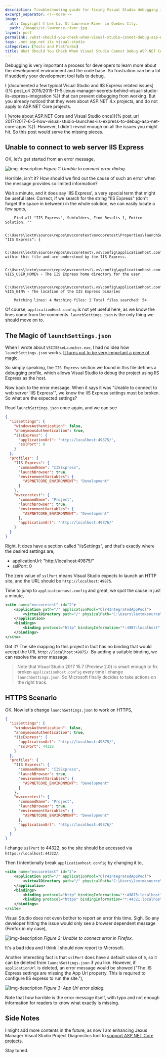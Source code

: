 ```yaml
---
description: Troubleshooting guide for fixing Visual Studio debugging issues with ASP.NET Core projects, focusing on launchSettings.json configuration and applicationHost.config binding errors.
excerpt_separator: <!--more-->
image:
  alt: Copyright © Lex Li. St Lawrence River in Quebec City.
  path: /images/st-lawrence-river.jpg
layout: post
permalink: /what-should-you-check-when-visual-studio-cannot-debug-asp-net-core-projects-4b5db8c5e129
tags: .net asp.net iis visual-studio
categories: [Tools and Platforms]
title: What Should You Check When Visual Studio Cannot Debug ASP.NET Core Projects
---
```

Debugging is very important a process for developers to learn more about the development environment and the code base. So frustration can be a lot if suddenly your development tool fails to debug.

I [documented a few typical Visual Studio and IIS Express related issues]({% post_url 2015/2015-11-5-jexus-manager-secrets-behind-visual-studio-iis-express-integration %}) that can prevent debugging from working. But you already noticed that they were about ASP.NET 4.x projects, and do not apply to ASP.NET Core projects.

I [wrote about ASP.NET Core and Visual Studio once]({% post_url 2017/2017-6-5-how-visual-studio-launches-iis-express-to-debug-asp-net-core-apps %}). However, I didn't reveal enough on all the issues you might hit. So this post would serve the missing pieces.

<!--more-->

## Unable to connect to web server IIS Express

OK, let's get started from an error message,

![img-description](/images/unable-to-connect.png)
_Figure 1: Unable to connect error dialog._

Horrible, isn't it? How should we find out the cause of such an error when the message provides so limited information?

Wait a minute, and it does say 'IIS Express', a very special term that might be useful later. Correct, if we search for the string "IIS Express" (don't forget the space in between) in the whole solution, we can easily locate a few spots,

``` text
    Find all "IIS Express", Subfolders, Find Results 1, Entire Solution, ""

    C:\Users\lextm\source\repos\mvccoretest\mvccoretest\Properties\launchSettings.json(11): "IIS Express": {

    C:\Users\lextm\source\repos\mvccoretest\.vs\config\applicationhost.config(12): within this file and are understood by the IIS Express.

    C:\Users\lextm\source\repos\mvccoretest\.vs\config\applicationhost.config(14): %IIS_USER_HOME% - The IIS Express home directory for the user

    C:\Users\lextm\source\repos\mvccoretest\.vs\config\applicationhost.config(16): %IIS_BIN% - The location of the IIS Express binaries

    Matching lines: 4 Matching files: 2 Total files searched: 54
```

Of course, `applicationHost.config` is not yet useful here, as we know the lines come from the comments. `launchSettings.json` is the only thing we should move on to.

## The Magic of `launchSettings.json`

When I wrote about `VSIISExeLauncher.exe`, I had no idea how `launchSettings.json` works. [It turns out to be very important a piece of magic](https://docs.microsoft.com/aspnet/core/fundamentals/environments).

So simply speaking, the `IIS Express` section we found in this file defines a debugging profile, which allows Visual Studio to debug the project using IIS Express as the host.

Now back to the error message. When it says it was "Unable to connect to web server 'IIS Express'", we know the IIS Express settings must be broken. So what are the expected settings?

Read `launchSettings.json` once again, and we can see

``` json
{
  "iisSettings": {
    "windowsAuthentication": false,
    "anonymousAuthentication": true,
    "iisExpress": {
      "applicationUrl": "http://localhost:49875/",
      "sslPort": 0
    }
  },
  "profiles": {
    "IIS Express": {
      "commandName": "IISExpress",
      "launchBrowser": true,
      "environmentVariables": {
        "ASPNETCORE_ENVIRONMENT": "Development"
      }
    },
    "mvccoretest": {
      "commandName": "Project",
      "launchBrowser": true,
      "environmentVariables": {
        "ASPNETCORE_ENVIRONMENT": "Development"
      },
      "applicationUrl": "http://localhost:49876/"
    }
  }
}
```

Right. It does have a section called "iisSettings", and that's exactly where the desired settings are,

- applicationUrl: "http://localhost:49875/"
- sslPort: 0

The zero value of `sslPort` means Visual Studio expects to launch an HTTP site, and the URL should be `http://localhost:49875`.

Time to jump to `applicationhost.config` and great, we spot the cause in just a minute,

``` xml
<site name="mvccoretest" id="2">
    <application path="/" applicationPool="Clr4IntegratedAppPool">
        <virtualDirectory path="/" physicalPath="C:\Users\lextm\source\repos\mvccoretest\mvccoretest" />
    </application>
    <bindings>
        <binding protocol="http" bindingInformation="*:4987:localhost" />
    </bindings>
</site>
```

Got it? The site mapping to this project in fact has no binding that would accept the URL `http://localhost:49875/`. By adding a suitable binding, we can resolve the error message.

> Note that Visual Studio 2017 15.7 (Preview 2.0) is smart enough to fix broken `applicationhost.config` every time I change `launchSettings.json`. So Microsoft finally decides to take actions on the right track.

## HTTPS Scenario

OK. Now let's change `launchSettings.json` to work on HTTPS,

``` json
{
  "iisSettings": {
    "windowsAuthentication": false,
    "anonymousAuthentication": true,
    "iisExpress": {
      "applicationUrl": "http://localhost:49875/",
      "sslPort": 44322
    }
  },
  "profiles": {
    "IIS Express": {
      "commandName": "IISExpress",
      "launchBrowser": true,
      "environmentVariables": {
        "ASPNETCORE_ENVIRONMENT": "Development"
      }
    },
    "mvccoretest": {
      "commandName": "Project",
      "launchBrowser": true,
      "environmentVariables": {
        "ASPNETCORE_ENVIRONMENT": "Development"
      },
      "applicationUrl": "http://localhost:49876/"
    }
  }
}
```

I change `sslPort` to 44322, so the site should be accessed via `https://localhost:44322/`.

Then I intentionally break `applicationhost.config` by changing it to,

``` xml
<site name="mvccoretest" id="2">
    <application path="/" applicationPool="Clr4IntegratedAppPool">
        <virtualDirectory path="/" physicalPath="C:\Users\lextm\source\repos\mvccoretest\mvccoretest" />
    </application>
    <bindings>
        <binding protocol="http" bindingInformation="*:49875:localhost" />
        <binding protocol="https" bindingInformation="*:44321:localhost" />
    </bindings>
</site>
```

Visual Studio does not even bother to report an error this time. Sigh. So any developer hitting the issue would only see a browser dependent message (Firefox in my case),

![img-description](/images/firefox-error.png)
_Figure 2: Unable to connect error in Firefox._

It's a bad idea and I think I should now report to Microsoft.

Another interesting fact is that `sslPort` does have a default value of `0`, so it can be deleted from `launchSettings.json` if you like. However, if `applicationUrl` is deleted, an error message would be showed ("The IIS Express settings are missing the App Url property. This is required to configure IIS express to run the site."),

![img-description](/images/app-url-error.png)
_Figure 3: App Url error dialog._

Note that how horrible is the error message itself, with typo and not enough information for readers to know what exactly is missing.

## Side Notes

I might add more contents in the future, as now I am enhancing Jexus Manager Visual Studio Project Diagnostics tool to [support ASP.NET Core projects](https://docs.jexusmanager.com/tutorials/vs-diagnostics.html).

Stay tuned.
